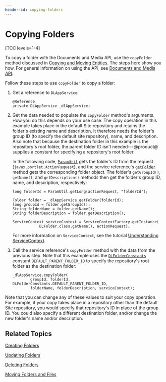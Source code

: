 ```yaml
---
header-id: copying-folders
---
```


# Copying Folders

[TOC levels=1-4]

To copy a folder with the Documents and Media API, use the `copyFolder` method 
discussed in 
[Copying and Moving Entities](/docs/7-2/frameworks/-/knowledge_base/frameworks/copying-and-moving-entities). 
The steps here show you how. For general information on using the API, see 
[Documents and Media API](/docs/7-2/frameworks/-/knowledge_base/frameworks/documents-and-media-api). 

Follow these steps to use `copyFolder` to copy a folder: 

1.  Get a reference to `DLAppService`: 

        @Reference
        private DLAppService _dlAppService;

2.  Get the data needed to populate the `copyFolder` method's arguments. How you 
    do this depends on your use case. The copy operation in this example takes 
    place in the default Site repository and retains the folder's existing name 
    and description. It therefore needs the folder's group ID (to specify the 
    default site repository), name, and description. Also note that because the 
    destination folder in this example is the repository's root folder, the 
    parent folder ID isn't needed---@product@ supplies a constant for specifying 
    a repository's root folder. 

    In the following code, 
    [`ParamUtil`](@platform-ref@/7.2-latest/javadocs/portal-kernel/com/liferay/portal/kernel/util/ParamUtil.html) 
    gets the folder's ID from the request (`javax.portlet.ActionRequest`), and 
    the service reference's 
    [`getFolder`](@platform-ref@/7.2-latest/javadocs/portal-kernel/com/liferay/document/library/kernel/service/DLAppService.html#getFolder-long-) 
    method gets the corresponding folder object. The folder's `getGroupId()`, 
    `getName()`, and `getDescription()` methods then get the folder's group ID, 
    name, and description, respectively: 

        long folderId = ParamUtil.getLong(actionRequest, "folderId");

        Folder folder = _dlAppService.getFolder(folderId);
        long groupId = folder.getGroupId();
        String folderName = folder.getName();
        String folderDescription = folder.getDescription();

        ServiceContext serviceContext = ServiceContextFactory.getInstance(
                    DLFolder.class.getName(), actionRequest);

    For more information on `ServiceContext`, see the tutorial 
    [Understanding ServiceContext](/docs/7-2/frameworks/-/knowledge_base/frameworks/understanding-servicecontext). 

3.  Call the service reference's `copyFolder` method with the data from the 
    previous step. Note that this example uses the 
    [`DLFolderConstants`](@platform-ref@/7.2-latest/javadocs/portal-kernel/com/liferay/document/library/kernel/model/DLFolderConstants.html) 
    constant `DEFAULT_PARENT_FOLDER_ID` to specify the repository's root folder 
    as the destination folder: 

        _dlAppService.copyFolder(
                groupId, folderId, DLFolderConstants.DEFAULT_PARENT_FOLDER_ID, 
                folderName, folderDescription, serviceContext);

Note that you can change any of these values to suit your copy operation. For 
example, if your copy takes place in a repository other than the default Site 
repository, you would specify that repository's ID in place of the group ID. You 
could also specify a different destination folder, and/or change the new 
folder's name and/or description. 

## Related Topics

[Creating Folders](/docs/7-2/frameworks/-/knowledge_base/frameworks/creating-folders)

[Updating Folders](/docs/7-2/frameworks/-/knowledge_base/frameworks/updating-folders)

[Deleting Folders](/docs/7-2/frameworks/-/knowledge_base/frameworks/deleting-folders)

[Moving Folders and Files](/docs/7-2/frameworks/-/knowledge_base/frameworks/moving-folders-and-files)
